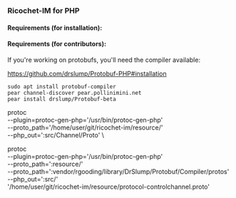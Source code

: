 ### Ricochet-IM for PHP

#### Requirements (for installation):

#### Requirements (for contributors):

If you're working on protobufs, you'll need the compiler available: 

https://github.com/drslump/Protobuf-PHP#installation

    sudo apt install protobuf-compiler
    pear channel-discover pear.pollinimini.net
    pear install drslump/Protobuf-beta

  protoc \
    --plugin=protoc-gen-php='/usr/bin/protoc-gen-php' \
    --proto_path='/home/user/git/ricochet-im/resource/' \
    --php_out=':src/Channel/Proto' \

protoc \
    --plugin=protoc-gen-php='/usr/bin/protoc-gen-php' \
    --proto_path=':resource/' \
    --proto_path=':vendor/rgooding/library/DrSlump/Protobuf/Compiler/protos' \
    --php_out=':src/' \
    '/home/user/git/ricochet-im/resource/protocol-controlchannel.proto'